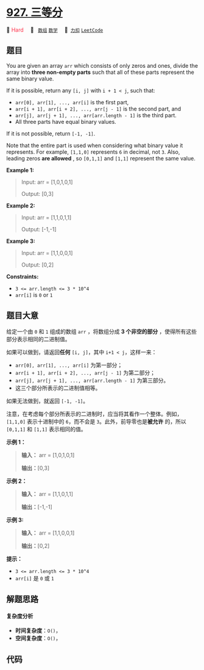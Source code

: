 # [927. 三等分](https://2xiao.github.io/leetcode-js/problem/0927.html)

🔴 <font color=#ff334b>Hard</font>&emsp; 🔖&ensp; [`数组`](/tag/array.md) [`数学`](/tag/math.md)&emsp; 🔗&ensp;[`力扣`](https://leetcode.cn/problems/three-equal-parts) [`LeetCode`](https://leetcode.com/problems/three-equal-parts)

## 题目

You are given an array `arr` which consists of only zeros and ones, divide the
array into **three non-empty parts** such that all of these parts represent
the same binary value.

If it is possible, return any `[i, j]` with `i + 1 < j`, such that:

  * `arr[0], arr[1], ..., arr[i]` is the first part,
  * `arr[i + 1], arr[i + 2], ..., arr[j - 1]` is the second part, and
  * `arr[j], arr[j + 1], ..., arr[arr.length - 1]` is the third part.
  * All three parts have equal binary values.

If it is not possible, return `[-1, -1]`.

Note that the entire part is used when considering what binary value it
represents. For example, `[1,1,0]` represents `6` in decimal, not `3`. Also,
leading zeros **are allowed** , so `[0,1,1]` and `[1,1]` represent the same
value.



**Example 1:**

> Input: arr = [1,0,1,0,1]
> 
> Output: [0,3]

**Example 2:**

> Input: arr = [1,1,0,1,1]
> 
> Output: [-1,-1]

**Example 3:**

> Input: arr = [1,1,0,0,1]
> 
> Output: [0,2]

**Constraints:**

  * `3 <= arr.length <= 3 * 10^4`
  * `arr[i]` is `0` or `1`


## 题目大意

给定一个由 `0` 和 `1` 组成的数组 `arr` ，将数组分成  **3  个非空的部分** ，使得所有这些部分表示相同的二进制值。

如果可以做到，请返回**任何**  `[i, j]`，其中 `i+1 < j`，这样一来：

  * `arr[0], arr[1], ..., arr[i]` 为第一部分；
  * `arr[i + 1], arr[i + 2], ..., arr[j - 1]` 为第二部分；
  * `arr[j], arr[j + 1], ..., arr[arr.length - 1]` 为第三部分。
  * 这三个部分所表示的二进制值相等。

如果无法做到，就返回 `[-1, -1]`。

注意，在考虑每个部分所表示的二进制时，应当将其看作一个整体。例如，`[1,1,0]` 表示十进制中的 `6`，而不会是
`3`。此外，前导零也是**被允许** 的，所以 `[0,1,1]` 和 `[1,1]` 表示相同的值。



**示例 1：**

> 
> 
> 
> 
> 
> **输入：** arr = [1,0,1,0,1]
> 
> **输出：**[0,3]
> 
> 

**示例 2：**

> 
> 
> 
> 
> 
> **输入：** arr = [1,1,0,1,1]
> 
> **输出：**[-1,-1]

**示例 3:**

> 
> 
> 
> 
> 
> **输入：** arr = [1,1,0,0,1]
> 
> **输出：**[0,2]
> 
> 



**提示：**

  * `3 <= arr.length <= 3 * 10^4`
  * `arr[i]` 是 `0` 或 `1`


## 解题思路

#### 复杂度分析

- **时间复杂度**：`O()`，
- **空间复杂度**：`O()`，

## 代码

```javascript

```